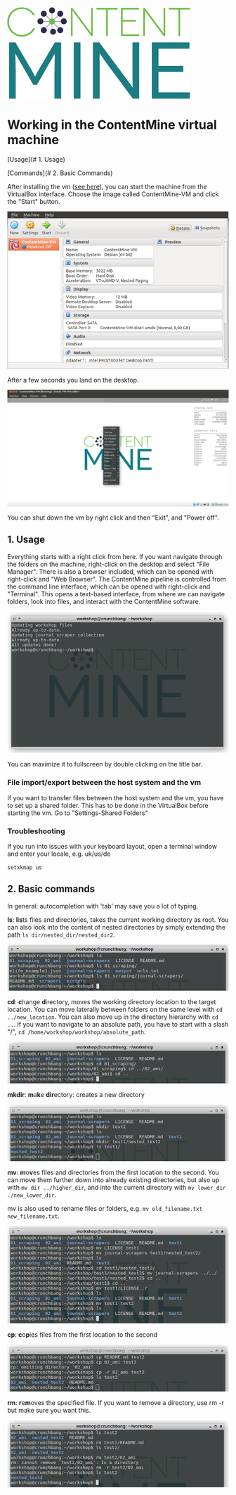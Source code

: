 ![ContentMine logo](https://github.com/ContentMine/assets/blob/master/png/Content_mine(small).png)


# Working in the ContentMine virtual machine

[Usage](# 1. Usage)

[Commands](# 2. Basic Commands)

After installing the vm ([see here](installation_instructions.md)), you can start the machine from the VirtualBox interface. Choose the image called ContentMine-VM and click the "Start" button.

![Start the vm](images/starting_vm.png)

After a few seconds you land on the desktop.

![CM vm desktop](images/desktop.png)

You can shut down the vm by right click and then "Exit", and "Power off".

## 1. Usage

Everything starts with a right click from here. If you want navigate through the folders on the machine, right-click on the desktop and select "File Manager". There is also a browser included, which can be opened with right-click and "Web Browser".
The ContentMine pipeline is controlled from the command line interface, which can be opened with right-click and "Terminal". This opens a text-based interface, from where we can navigate folders, look into files, and interact with the ContentMine software.

![Terminal](images/terminal.png)

You can maximize it to fullscreen by double clicking on the title bar.

### File import/export between the host system and the vm

If you want to transfer files between the host system and the vm, you have to set up a shared folder. This has to be done in the VirtualBox before starting the vm. Go to "Settings-Shared Folders"


### Troubleshooting

If you run into issues with your keyboard layout, open a terminal window and enter your locale, e.g. uk/us/de
```
setxkmap us
```


## 2. Basic commands

In general: autocompletion with 'tab' may save you a lot of typing.

**ls**: **l**i**s**ts files and directories, takes the current working directory as root. You can also look into the content of nested directories by simply extending the path ```ls dir/nested_dir/nested_dir2```.

![ls](images/ls.png)

**cd**: **c**hange **d**irectory, moves the working directory location to the target location. You can move laterally between folders on the same level with ```cd ../new_location```. You can also move up in the directory hierarchy with ```cd ..```. If you want to navigate to an absolute path, you have to start with a slash "/", ```cd /home/workshop/workshop/absolute_path```.

![cd](images/cd.png)

**mkdir**: **m**a**k**e **dir**ectory: creates a new directory

![mkdir](images/mkdir.png)

**mv**: **m**o**v**es files and directories from the first location to the second. You can move them further down into already existing directories, but also up with ```mv dir ../higher_dir```, and into the current directory with ```mv lower_dir ./new_lower_dir```.

mv is also used to rename files or folders, e.g. ```mv old_filename.txt new_filename.txt```.

![mv](images/mv.png)

**cp**: **c**o**p**ies files from the first location to the second

![cp](images/cp.png)

**rm**: **r**e**m**oves the specified file. If you want to remove a directory, use rm -r but make sure you want this.

![rm](images/rm.png)